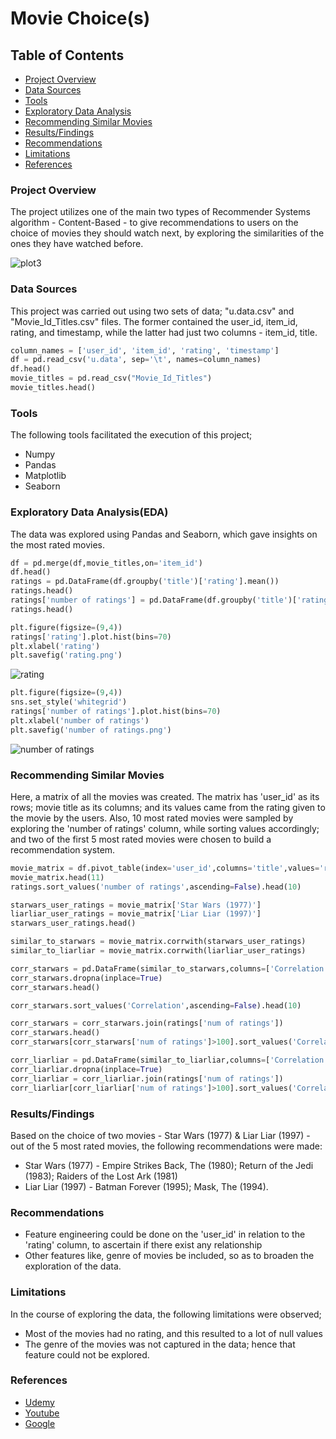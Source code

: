# Movie Choice(s)
## Table of Contents
- [Project Overview](#project-overview)
- [Data Sources](#data-sources)
- [Tools](#tools)
- [Exploratory Data Analysis](#exploratory-data-analysis)
- [Recommending Similar Movies](#recommending-similar-movies)
- [Results/Findings](#results/findings)
- [Recommendations](#recommendations)
- [Limitations](#limitations)
- [References](#references)

### Project Overview
The project utilizes one of the main two types of Recommender Systems algorithm - Content-Based - to give recommendations to users on the choice of movies they should watch next, by exploring the similarities of the ones they have watched before.

![plot3](https://github.com/easu978/Recommender_project/assets/151114298/17445294-1858-46a7-897b-d2a48ab6085f)

### Data Sources
This project was carried out using two sets of data; "u.data.csv" and "Movie_Id_Titles.csv" files. The former contained the user_id, item_id, rating, and timestamp, while the latter had just two columns - item_id, title.
```python
column_names = ['user_id', 'item_id', 'rating', 'timestamp']
df = pd.read_csv('u.data', sep='\t', names=column_names)
df.head()
movie_titles = pd.read_csv("Movie_Id_Titles")
movie_titles.head()
```

### Tools
The following tools facilitated the execution of this project;
- Numpy
- Pandas
- Matplotlib
- Seaborn

### Exploratory Data Analysis(EDA)
The data was explored using Pandas and Seaborn, which gave insights on the most rated movies.
```python
df = pd.merge(df,movie_titles,on='item_id')
df.head()
ratings = pd.DataFrame(df.groupby('title')['rating'].mean())
ratings.head()
ratings['number of ratings'] = pd.DataFrame(df.groupby('title')['rating'].count())
ratings.head()
```
```python
plt.figure(figsize=(9,4))
ratings['rating'].plot.hist(bins=70)
plt.xlabel('rating')
plt.savefig('rating.png')
```
![rating](https://github.com/easu978/Recommender_project/assets/151114298/d8d4b0b8-f271-42b8-a4c7-1a5ec585ed1a)

```python
plt.figure(figsize=(9,4))
sns.set_style('whitegrid')
ratings['number of ratings'].plot.hist(bins=70)
plt.xlabel('number of ratings')
plt.savefig('number of ratings.png')
```
![number of ratings](https://github.com/easu978/Recommender_project/assets/151114298/a6d9c0e6-e4f7-468e-9da4-cf6002aa71cc)




### Recommending Similar Movies
Here, a matrix of all the movies was created. The matrix has 'user_id' as its rows; movie title as its columns; and its values came from the rating given to the movie by the users. Also, 10 most rated movies were sampled by exploring the 'number of ratings' column, while sorting values accordingly; and two of the first 5 most rated movies were chosen to build a recommendation system.
```python
movie_matrix = df.pivot_table(index='user_id',columns='title',values='rating')
movie_matrix.head(11)
ratings.sort_values('number of ratings',ascending=False).head(10)
```
```python
starwars_user_ratings = movie_matrix['Star Wars (1977)']
liarliar_user_ratings = movie_matrix['Liar Liar (1997)']
starwars_user_ratings.head()
```
```python
similar_to_starwars = movie_matrix.corrwith(starwars_user_ratings)
similar_to_liarliar = movie_matrix.corrwith(liarliar_user_ratings)
```
```python
corr_starwars = pd.DataFrame(similar_to_starwars,columns=['Correlation'])
corr_starwars.dropna(inplace=True)
corr_starwars.head()

corr_starwars.sort_values('Correlation',ascending=False).head(10)
```
```python
corr_starwars = corr_starwars.join(ratings['num of ratings'])
corr_starwars.head()
corr_starwars[corr_starwars['num of ratings']>100].sort_values('Correlation',ascending=False).head()
```

```python
corr_liarliar = pd.DataFrame(similar_to_liarliar,columns=['Correlation'])
corr_liarliar.dropna(inplace=True)
corr_liarliar = corr_liarliar.join(ratings['num of ratings'])
corr_liarliar[corr_liarliar['num of ratings']>100].sort_values('Correlation',ascending=False).head()
```
### Results/Findings
Based on the choice of two movies - Star Wars (1977) & Liar Liar (1997) - out of the 5 most rated movies, the following recommendations were made:
- Star Wars (1977) - Empire Strikes Back, The (1980); Return of the Jedi (1983); Raiders of the Lost Ark (1981)
- Liar Liar (1997) - Batman Forever (1995); Mask, The (1994).

### Recommendations
- Feature engineering could be done on the 'user_id' in relation to the 'rating' column, to ascertain if there exist any relationship
- Other features like, genre of movies be included, so as to broaden the exploration of the data.
### Limitations
In the course of exploring the data, the following limitations were observed;

- Most of the movies had no rating, and this resulted to a lot of null values
- The genre of the movies was not captured in the data; hence that feature could not be explored.

### References
- [Udemy](https://udemy.com)
- [Youtube](https://youtube.com)
- [Google](https://google.com)
